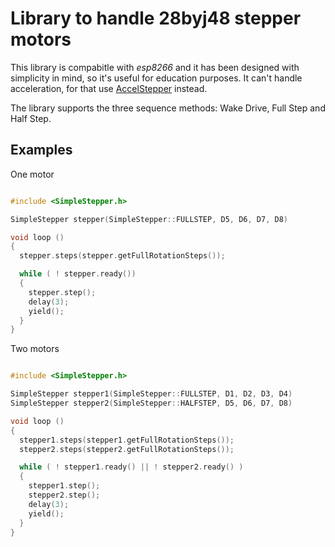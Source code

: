 # Library to handle 28byj48 stepper motors

This library is compabitle with *esp8266* and it has been designed with simplicity in mind, so it's useful for education purposes. It can't handle acceleration, for that use [AccelStepper](http://www.airspayce.com/mikem/arduino/AccelStepper/) instead.

The library supports the three sequence methods: Wake Drive, Full Step and Half Step.

Examples
--------

One motor

```cpp

#include <SimpleStepper.h>

SimpleStepper stepper(SimpleStepper::FULLSTEP, D5, D6, D7, D8)

void loop ()
{
  stepper.steps(stepper.getFullRotationSteps());

  while ( ! stepper.ready())
  {
    stepper.step();
    delay(3);
    yield();
  }
}

```

Two motors

```cpp

#include <SimpleStepper.h>

SimpleStepper stepper1(SimpleStepper::FULLSTEP, D1, D2, D3, D4)
SimpleStepper stepper2(SimpleStepper::HALFSTEP, D5, D6, D7, D8)

void loop ()
{
  stepper1.steps(stepper1.getFullRotationSteps());
  stepper2.steps(stepper2.getFullRotationSteps());

  while ( ! stepper1.ready() || ! stepper2.ready() )
  {
    stepper1.step();
    stepper2.step();
    delay(3);
    yield();
  }
}

```
